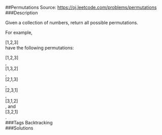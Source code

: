 ##Permutations
Source: https://oj.leetcode.com/problems/permutations  
###Description

                

Given a collection of numbers, return all possible permutations.
  


  

For example,  

  
[1,2,3]  
 have the following permutations:  

  
[1,2,3]  
,   
[1,3,2]  
,   
[2,1,3]  
,   
[2,3,1]  
,   
[3,1,2]  
, and   
[3,2,1]  
.  
###Tags
Backtracking  
###Solutions